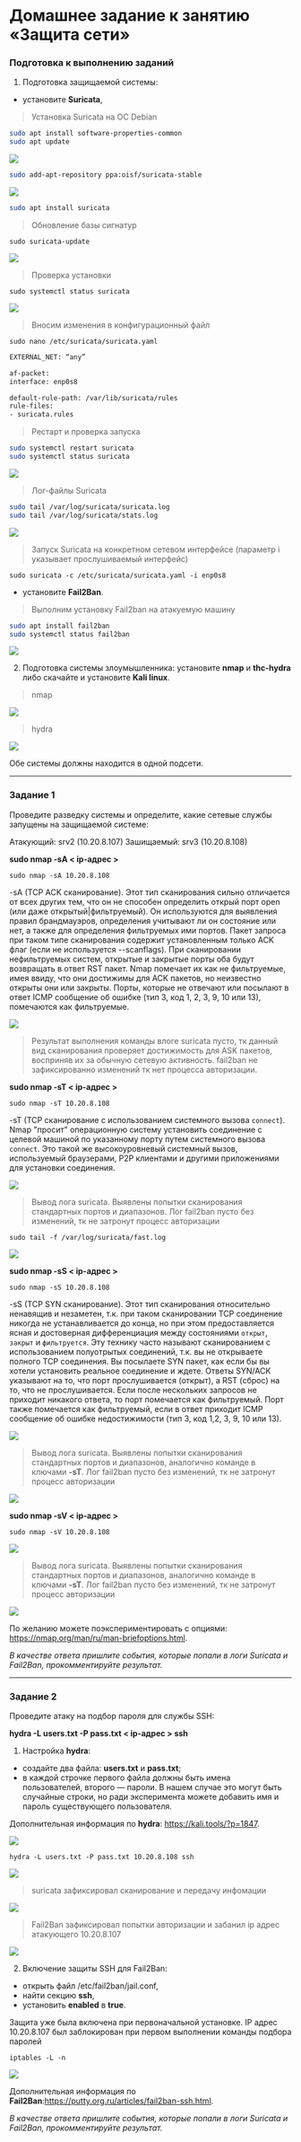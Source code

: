 # Домашнее задание к занятию «Защита сети»

### Подготовка к выполнению заданий

1. Подготовка защищаемой системы:

- установите **Suricata**,

> Установка Suricata на ОС Debian 

```bash
sudo apt install software-properties-common
sudo apt update
```
<img src = "img/hw13-03-005.png">

```bash
sudo add-apt-repository ppa:oisf/suricata-stable
```

<img src = "img/hw13-03-006.png">

```bash
sudo apt install suricata
```

> Обновление базы сигнатур

`sudo suricata-update`

<img src = "img/hw13-03-007.png">

> Проверка установки

`sudo systemctl status suricata`

<img src = "img/hw13-03-008.png">

> Вносим изменения в конфигурационный файл

`sudo nano /etc/suricata/suricata.yaml`

```bash
EXTERNAL_NET: “any”

af-packet:
interface: enp0s8

default-rule-path: /var/lib/suricata/rules
rule-files:
- suricata.rules
```

> Рестарт и проверка запуска

```bash
sudo systemctl restart suricata
sudo systemctl status suricata
```

<img src = "img/hw13-03-009.png">

> Лог-файлы Suricata

```bash
sudo tail /var/log/suricata/suricata.log
sudo tail /var/log/suricata/stats.log
```

<img src = "img/hw13-03-010.png">

> Запуск Suricata на конкретном сетевом интерфейсе (параметр i указывает прослушиваемый интерфейс)

`sudo suricata -c /etc/suricata/suricata.yaml -i enp0s8`

- установите **Fail2Ban**.

> Выполним установку Fail2ban на атакуемую машину

```bash
sudo apt install fail2ban
sudo systemctl status fail2ban
```

<img src = "img/hw13-03-011.png">

2. Подготовка системы злоумышленника: установите **nmap** и **thc-hydra** либо скачайте и установите **Kali linux**.

> nmap

<img src = "img/hw13-03-013.png">

> hydra

<img src = "img/hw13-03-012.png">

Обе системы должны находится в одной подсети.

------

### Задание 1

Проведите разведку системы и определите, какие сетевые службы запущены на защищаемой системе:

Атакующий:  srv2 (10.20.8.107)
Зашищаемый: srv3 (10.20.8.108)

**sudo nmap -sA < ip-адрес >**

`sudo nmap -sA 10.20.8.108`

-sA (TCP ACK сканирование). Этот тип сканирования сильно отличается от всех других тем, что он не способен определить открый порт open (или даже открытый|фильтруемый). Он используются для выявления правил брандмауэров, определения учитывают ли он состояние или нет, а также для определения фильтруемых ими портов. Пакет запроса при таком типе сканирования содержит установленным только ACK флаг (если не используется --scanflags). При сканировании нефильтруемых систем, открытые и закрытые порты оба будут возвращать в ответ RST пакет. Nmap помечает их как не фильтруемые, имея ввиду, что они достижимы для ACK пакетов, но неизвестно открыты они или закрыты. Порты, которые не отвечают или посылают в ответ ICMP сообщение об ошибке (тип 3, код 1, 2, 3, 9, 10 или 13), помечаются как фильтруемые.

<img src = "img/hw13-03-014.png">

> Результат выполнения команды влоге suricata пусто, тк данный вид сканирования проверяет достижимость для ASK пакетов, восприняв их за обычную сетевую активность. fail2ban не зафиксированно изменений тк нет процесса авторизации. 

**sudo nmap -sT < ip-адрес >**

`sudo nmap -sT 10.20.8.108`

-sT (TCP сканирование с использованием системного вызова `connect`). Nmap "просит" операционную систему установить соединение с целевой машиной по указанному порту путем системного вызова `connect`. Это такой же высокоуровневый системный вызов, используемый браузерами, P2P клиентами и другими приложениями для установки соединения.

<img src = "img/hw13-03-015.png">

> Вывод лога suricata. Выявлены попытки сканирования стандартных портов и диапазонов. Лог fail2ban пусто без изменений, тк не затронут процесс авторизации

`sudo tail -f /var/log/suricata/fast.log`

<img src = "img/hw13-03-016.png">

**sudo nmap -sS < ip-адрес >**

`sudo nmap -sS 10.20.8.108`

-sS (TCP SYN сканирование). Этот тип сканирования относительно ненавящив и незаметен, т.к. при таком сканировании TCP соединение никогда не устанавливается до конца, но при этом предоставляется ясная и достоверная дифференциация между состояниями `открыт`, `закрыт` и `фильтруется`. Эту технику часто называют сканированием с использованием полуотрытых соединений, т.к. вы не открываете полного TCP соединения. Вы посылаете SYN пакет, как если бы вы хотели установить реальное соединение и ждете. Ответы SYN/ACK указывают на то, что порт прослушивается (открыт), а RST (сброс) на то, что не прослушивается. Если после нескольких запросов не приходит никакого ответа, то порт помечается как фильтруемый. Порт также помечается как фильтруемый, если в ответ приходит ICMP сообщение об ошибке недостижимости (тип 3, код 1,2, 3, 9, 10 или 13).

<img src = "img/hw13-03-020.png">

> Вывод лога suricata. Выявлены попытки сканирования стандартных портов и диапазонов, аналогично команде в ключами **-sT**. Лог fail2ban пусто без изменений, тк не затронут процесс авторизации

<img src = "img/hw13-03-017.png">

**sudo nmap -sV < ip-адрес >**

`sudo nmap -sV 10.20.8.108`

<img src = "img/hw13-03-019.png">

> Вывод лога suricata. Выявлены попытки сканирования стандартных портов и диапазонов, аналогично команде в ключами **-sT**. Лог fail2ban пусто без изменений, тк не затронут процесс авторизации

<img src = "img/hw13-03-018.png">


По желанию можете поэкспериментировать с опциями: https://nmap.org/man/ru/man-briefoptions.html.

*В качестве ответа пришлите события, которые попали в логи Suricata и Fail2Ban, прокомментируйте результат.*

------

### Задание 2

Проведите атаку на подбор пароля для службы SSH:

**hydra -L users.txt -P pass.txt < ip-адрес > ssh**

1. Настройка **hydra**: 
 
 - создайте два файла: **users.txt** и **pass.txt**;
 - в каждой строчке первого файла должны быть имена пользователей, второго — пароли. В нашем случае это могут быть случайные строки, но ради эксперимента можете добавить имя и пароль существующего пользователя.

Дополнительная информация по **hydra**: https://kali.tools/?p=1847.

<img src = "img/hw13-03-021.png">

`hydra -L users.txt -P pass.txt 10.20.8.108 ssh`

<img src = "img/hw13-03-024.png">

> suricata зафиксировал сканирование и передачу инфомации 

<img src = "img/hw13-03-022.png">

> Fail2Ban зафиксировал попытки авторизации и забанил ip адрес атакующего 10.20.8.107

<img src = "img/hw13-03-023.png">

2. Включение защиты SSH для Fail2Ban:

-  открыть файл /etc/fail2ban/jail.conf,
-  найти секцию **ssh**,
-  установить **enabled**  в **true**.

Защита уже была включена при первоначальной установке.  IP адрес 10.20.8.107 был заблокирован при первом выполнении команды подбора паролей

`iptables -L -n`

<img src = "img/hw13-03-025.png">

Дополнительная информация по **Fail2Ban**:https://putty.org.ru/articles/fail2ban-ssh.html.



*В качестве ответа пришлите события, которые попали в логи Suricata и Fail2Ban, прокомментируйте результат.*

